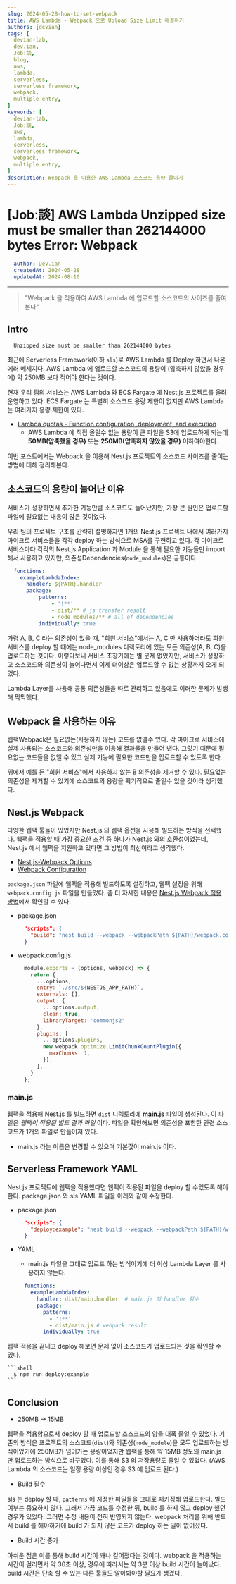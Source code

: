 ```yaml
---
slug: 2024-05-28-how-to-set-webpack
title: AWS Lambda - Webpack 으로 Upload Size Limit 해결하기
authors: [devian]
tags: [
  devian-lab, 
  dev.ian,
  Jobː談,
  blog,
  aws,
  lambda,
  serverless,
  serverless framework,
  webpack,
  multiple entry,
]
keywords: [
  devian-lab,
  Jobː談,
  aws,
  lambda,
  serverless,
  serverless framework,
  webpack,
  multiple entry,
]
description: Webpack 을 이용한 AWS Lambda 소스코드 용량 줄이기
---
```


<!--title -->
# [Jobː談] AWS Lambda Unzipped size must be smaller than 262144000 bytes Error: Webpack
<!--//title -->

<!-- 
```json
{
  "author": "Dev.ian",
  "createdAt": "2024-05-28",
  "updatedAt": "2024-08-16"
}
``` 
-->

```yaml
  author: Dev.ian
  createdAt: 2024-05-28
  updatedAt: 2024-08-16
```

---

> "Webpack 을 적용하여 AWS Lambda 에 업로드할 소스코드의 사이즈를 줄여본다"

<!-- truncate -->

## Intro

  ```shell
    Unzipped size must be smaller than 262144000 bytes
  ```

  최근에 Serverless Framework(이하 `sls`)로 AWS Lambda 를 Deploy 하면서 나온 에러 메세지다. AWS Lambda 에 업로드할 소스코드의 용량이 (압축하지 않았을 경우에) 약 250MB 보다 적어야 한다는 것이다.

  현재 우리 팀의 서비스는 AWS Lambda 와 ECS Fargate 에 Nest.js 프로젝트를 올려 운영하고 있다. ECS Fargate 는 특별히 소스코드 용량 제한이 없지만 AWS Lambda 는 여러가지 용량 제한이 있다. 

  - [Lambda quotas - Function configuration, deployment, and execution](https://docs.aws.amazon.com/lambda/latest/dg/gettingstarted-limits.html#function-configuration-deployment-and-execution)
    + AWS Lambda 에 직접 올릴수 없는 용량이 큰 파일을 S3에 업로드하게 되는데 **50MB(압축했을 경우)** 또는 **250MB(압축하지 않았을 경우)** 이하여야한다. 

  이번 포스트에서는 Webpack 을 이용해 Nest.js 프로젝트의 소스코드 사이즈를 줄이는 방법에 대해 정리해본다.



## 소스코드의 용량이 늘어난 이유

  서비스가 성장하면서 추가한 기능만큼 소스코드도 늘어났지만, 가장 큰 원인은 업로드할 파일에 필요없는 내용이 많은 것이었다. 

  우리 팀의 프로젝트 구조를 간략히 설명하자면 1개의 Nest.js 프로젝트 내에서 여러가지 마이크로 서비스들을 각각 deploy 하는 방식으로 MSA를 구현하고 있다. 각 마이크로 서비스마다 각각의 Nest.js Application 과 Module 을 통해 필요한 기능들만 import 해서 사용하고 있지만, 의존성Dependencies(`node_modules`)은 공통이다. 

  ```yaml
    functions: 
      exampleLambdaIndex:
        handler: ${PATH}.handler
        package:
            patterns: 
                - '!**'
                - dist/** # js transfer result
                - node_modules/** # all of dependencies
            individually: true
  ```

  가령 A, B, C 라는 의존성이 있을 때, "회원 서비스"에서는 A, C 만 사용하더라도 회원 서비스를 deploy 할 때에는 node_modules 디렉토리에 있는 모든 의존성(A, B, C)을 업로드하는 것이다. 이렇다보니 서비스 초창기에는 별 문제 없었지만, 서비스가 성장하고 소스코드와 의존성이 늘어나면서 이제 더이상은 업로드할 수 없는 상황까지 오게 되었다.

  Lambda Layer를 사용해 공통 의존성들을 따로 관리하고 있음에도 이러한 문제가 발생해 막막했다.



## Webpack 을 사용하는 이유

  웹팩Webpack은 필요없는(사용하지 않는) 코드를 없앨수 있다. 각 마이크로 서비스에 실제 사용되는 소스코드와 의존성만을 이용해 결과물을 만들어 낸다. 그렇기 때문에 필요없는 코드들을 없앨 수 있고 실제 기능에 필요한 코드만을 업로드할 수 있도록 한다.

  위에서 예를 든 "회원 서비스"에서 사용하지 않는 B 의존성을 제거할 수 있다. 필요없는 의존성을 제거할 수 있기에 소스코드의 용량을 획기적으로 줄일수 있을 것이라 생각했다.



## Nest.js Webpack

  다양한 웹팩 툴들이 있었지만 Nest.js 의 웹팩 옵션을 사용해 빌드하는 방식을 선택했다. 웹팩을 적용할 때 가장 중요한 조건 중 하나가 Nest.js 와의 호환성이었는데, Nest.js 에서 웹팩을 지원하고 있다면 그 방법이 최선이라고 생각했다.  

  - [Nest.js-Webpack Options](https://docs.nestjs.com/cli/monorepo#webpack-options)
  - [Webpack Configuration](https://webpack.js.org/configuration/)

  `package.json` 파일에 웹팩을 적용해 빌드하도록 설정하고, 웹팩 설정을 위해 `webpack.config.js` 파일을 만들었다. 좀 더 자세한 내용은 [Nest.js Webpack 적용 방법](../../../docs/aws/serverless-framework/how-to-set-webpack-multiple-entry)에서 확인할 수 있다.

  - package.json

    ```json
      "scripts": {
        "build": "nest build --webpack --webpackPath ${PATH}/webpack.config.js"
      }
    ```

  - webpack.config.js

    ```javascript
      module.exports = (options, webpack) => {
        return {
          ...options,
          entry: `./src/${NESTJS_APP_PATH}`,
          externals: [],
          output: {
            ...options.output,
            clean: true,
            libraryTarget: 'commonjs2'
          },
          plugins: [
            ...options.plugins,
            new webpack.optimize.LimitChunkCountPlugin({
              maxChunks: 1,
            }),
          ],
        }
      };
    ```

### main.js

  웹팩을 적용해 Nest.js 를 빌드하면 `dist` 디렉토리에 **main.js** 파일이 생성된다. 이 파일은 _웹팩이 적용된 빌드 결과 파일_ 이다. 파일을 확인해보면 의존성을 포함한 관련 소스코드가 1개의 파일로 만들어져 있다. 

  - main.js 라는 이름은 변경할 수 있으며 기본값이 main.js 이다.


## Serverless Framework YAML

  Nest.js 프로젝트에 웹팩을 적용했다면 웹팩이 적용된 파일을 deploy 할 수있도록 해야한다. package.json 와 sls YAML 파일을 아래와 같이 수정한다.

  - package.json

    ```json
      "scripts": {
        "deploy:example": "nest build --webpack --webpackPath ${PATH}/webpack.config.js && sls deploy -c ./${YAML_PATH}/serverless.yaml"
      }
    ```

  - YAML
    + main.js 파일을 그대로 업로드 하는 방식이기에 더 이상 Lambda Layer 를 사용하지 않는다.

    ```yaml
      functions: 
        exampleLambdaIndex:
          handler: dist/main.handler  # main.js 의 handler 함수
          package:
            patterns: 
              - '!**'
              - dist/main.js # webpack result
            individually: true
    ```


  웹팩 적용을 끝내고 deploy 해보면 문제 없이 소스코드가 업로드되는 것을 확인할 수 있다.
  
    ```shell
      $ npm run deploy:example
    ```



## Conclusion

  - 250MB -> 15MB

  웹팩을 적용함으로서 deploy 할 때 업로드할 소스코드의 양을 대폭 줄일 수 있었다. 기존의 방식은 프로젝트의 소스코드(`dist`)와 의존성(`node_module`)을 모두 업로드하는 방식이었기에 250MB가 넘어가는 용량이었지만 웹팩을 통해 약 15MB 정도의 main.js 만 업로드하는 방식으로 바꾸었다. 이를 통해 S3 의 저장용량도 줄일 수 있었다. (AWS Lambda 의 소스코드는 일정 용량 이상인 경우 S3 에 업로드 된다.)

  - Build 필수

  sls 는 deploy 할 때, `patterns` 에 지정한 파일들을 그대로 패키징해 업로드한다. 빌드여부는 중요하지 않다. 그래서 가끔 코드를 수정한 뒤, build 를 하지 않고 deploy 했던 경우가 있었다. 그러면 수정 내용이 전혀 반영되지 않는다. webpack 처리를 위해 반드시 build 를 해야하기에 build 가 되지 않은 코드가 deploy 하는 일이 없어졌다.
 
  - Build 시간 증가

  아쉬운 점은 이를 통해 build 시간이 꽤나 길어졌다는 것이다. webpack 을 적용하는 시간이 걸리면서 약 30초 이상, 경우에 따라서는 약 3분 이상 build 시간이 늘어났다. build 시간은 단축 할 수 있는 다른 툴들도 알아봐야할 필요가 생겼다. 